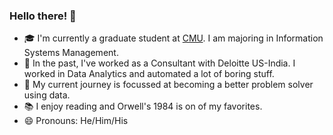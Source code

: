 ### Hello there! 👋

- 🎓 I'm currently a graduate student at [CMU](https://www.cmu.edu/). I am majoring in Information Systems Management. 
- 🔭 In the past, I've worked as a Consultant with Deloitte US-India. I worked in Data Analytics and automated a lot of boring stuff.
- 🌱 My current journey is focussed at becoming a better problem solver using data. 
- 📚 I enjoy reading and Orwell's 1984 is on of my favorites. 
- 😄 Pronouns: He/Him/His

<!--
**namanarora97/namanarora97** is a ✨ _special_ ✨ repository because its `README.md` (this file) appears on your GitHub profile.

Here are some ideas to get you started:

- 🔭 I’m currently working on ...
- 🌱 I’m currently learning ...
- 👯 I’m looking to collaborate on ...
- 🤔 I’m looking for help with ...
- 💬 Ask me about ...
- 📫 How to reach me: ...
- 😄 Pronouns: ...
- ⚡ Fun fact: ...
-->
